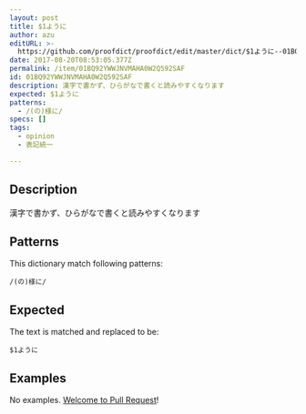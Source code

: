 ```yaml
---
layout: post
title: $1ように
author: azu
editURL: >-
  https://github.com/proofdict/proofdict/edit/master/dict/$1ように--01BQ92YWWJNVMAHA0W2Q592SAF.yml
date: 2017-08-20T08:53:05.377Z
permalink: /item/01BQ92YWWJNVMAHA0W2Q592SAF
id: 01BQ92YWWJNVMAHA0W2Q592SAF
description: 漢字で書かず、ひらがなで書くと読みやすくなります
expected: $1ように
patterns:
  - /(の)様に/
specs: []
tags:
  - opinion
  - 表記統一

---
```


## Description

漢字で書かず、ひらがなで書くと読みやすくなります

## Patterns

This dictionary match following patterns:

    /(の)様に/

## Expected

The text is matched and replaced to be:

    $1ように

## Examples

No examples. [Welcome to Pull Request](https://github.com/proofdict/proofdict/edit/master/dict/$1ように--01BQ92YWWJNVMAHA0W2Q592SAF.yml)!
